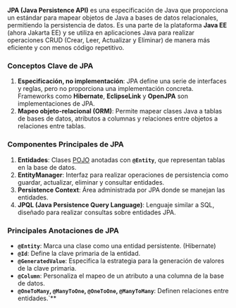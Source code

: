 **JPA (Java Persistence API)** es una especificación de Java que proporciona un estándar para mapear objetos de Java a bases de datos relacionales, permitiendo la persistencia de datos. Es una parte de la plataforma **Java EE** (ahora Jakarta EE) y se utiliza en aplicaciones Java para realizar operaciones CRUD (Crear, Leer, Actualizar y Eliminar) de manera más eficiente y con menos código repetitivo.

### **Conceptos Clave de JPA**

1. **Especificación, no implementación**: JPA define una serie de interfaces y reglas, pero no proporciona una implementación concreta. Frameworks como **Hibernate**, **EclipseLink** y **OpenJPA** son implementaciones de JPA.
2. **Mapeo objeto-relacional (ORM)**: Permite mapear clases Java a tablas de bases de datos, atributos a columnas y relaciones entre objetos a relaciones entre tablas.

### **Componentes Principales de JPA**

1. **Entidades**: Clases [POJO](../core-concepts/POJO.md) anotadas con **`@Entity`**, que representan tablas en la base de datos.
2. **EntityManager**: Interfaz para realizar operaciones de persistencia como guardar, actualizar, eliminar y consultar entidades.
3. **Persistence Context**: Área administrada por JPA donde se manejan las entidades.
4. **JPQL (Java Persistence Query Language)**: Lenguaje similar a SQL, diseñado para realizar consultas sobre entidades JPA.


### **Principales Anotaciones de JPA**

- **`@Entity`**: Marca una clase como una entidad persistente. (Hibernate)
- **`@Id`**: Define la clave primaria de la entidad.
- **`@GeneratedValue`**: Especifica la estrategia para la generación de valores de la clave primaria.
- **`@Column`**: Personaliza el mapeo de un atributo a una columna de la base de datos.
- **`@OneToMany`, `@ManyToOne`, `@OneToOne`, `@ManyToMany`**: Definen relaciones entre entidades.`**